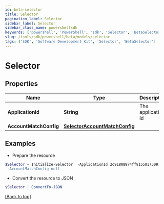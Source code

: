 ```yaml
---
id: beta-selector
title: Selector
pagination_label: Selector
sidebar_label: Selector
sidebar_class_name: powershellsdk
keywords: ['powershell', 'PowerShell', 'sdk', 'Selector', 'BetaSelector'] 
slug: /tools/sdk/powershell/beta/models/selector
tags: ['SDK', 'Software Development Kit', 'Selector', 'BetaSelector']
---
```



# Selector

## Properties

Name | Type | Description | Notes
------------ | ------------- | ------------- | -------------
**ApplicationId** | **String** | The application id | [optional] 
**AccountMatchConfig** | [**SelectorAccountMatchConfig**](selector-account-match-config) |  | [optional] 

## Examples

- Prepare the resource
```powershell
$Selector = Initialize-Selector  -ApplicationId 2c91808874ff91550175097daaec161c" `
 -AccountMatchConfig null
```

- Convert the resource to JSON
```powershell
$Selector | ConvertTo-JSON
```


[[Back to top]](#) 

